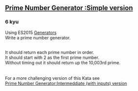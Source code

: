 <h2><a href=https://www.codewars.com/kata/55bacaaccf8b5eb992000086/train/javascript target="_blank">Prime Number Generator :Simple version</a></h2><h3>6 kyu</h3><p>Using ES2015 <a href="https://developer.mozilla.org/en-US/docs/Web/JavaScript/Reference/Global_Objects/Generator" data-turbolinks="false" target="_blank">Generators</a><br>Write a prime number generator.<br><br></p><p>It should return each prime number in order.<br>It should start with 2 as the first prime number.<br>Without timing out it should return up the 10,003rd prime.<br><br><br>For a more challenging version of this Kata see <br><a href="http://www.codewars.com/kata/55bb6493a0bf37798800004a/train/javascript" data-turbolinks="false" target="_blank">Prime Number Generator:Intermeddiate (with inputs) version</a></p>